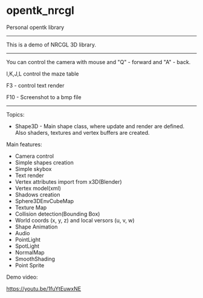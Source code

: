 # opentk_nrcgl
Personal opentk library 
*****************************************************************************************************************
This is a demo of NRCGL 3D library.
*****************************************************************************************************************
You can control the camera with mouse and "Q" - forward and "A" - back.

I,K,J,L control the maze table

F3 - control text render

F10 - Screenshot to a bmp file

*****************************************************************************************************************

Topics:
  - Shape3D - Main shape class, where update and render are defined. Also shaders, textures and vertex buffers are
              created.

Main features:
  - Camera control
  - Simple shapes creation
  - Simple skybox
  - Text render
  - Vertex attributes import from x3D(Blender)
  - Vertex model(xml)
  - Shadows creation
  - Sphere3DEnvCubeMap
  - Texture Map
  - Collision detection(Bounding Box)
  - World coords (x, y, z) and local versors (u, v, w)
  - Shape Animation
  - Audio
  - PointLight
  - SpotLight
  - NormalMap
  - SmoothShading
  - Point Sprite

Demo video:

https://youtu.be/1fuYtEuwxNE